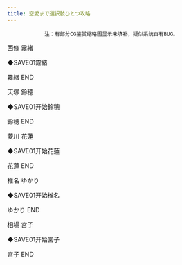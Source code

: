 ```yaml
---
title: 恋愛まで選択肢ひとつ攻略
---
```


                注：有部分CG鉴赏缩略图显示未填补，疑似系统自有BUG。

西條 霧緒

◆SAVE01霧緒

霧緒 END

天塚 鈴穂

◆SAVE01开始鈴穂

鈴穂 END

菱川 花蓮

◆SAVE01开始花蓮

花蓮 END

椎名 ゆかり

◆SAVE01开始椎名

ゆかり END

相場 宮子

◆SAVE01开始宮子

宮子 END
              
